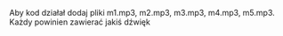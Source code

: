 Aby kod działał dodaj pliki m1.mp3, m2.mp3, m3.mp3, m4.mp3, m5.mp3. Każdy powinien zawierać jakiś dźwięk
